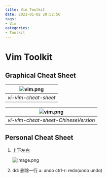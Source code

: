 ```yaml
---
title: Vim Toolkit
date: 2021-01-02 20:52:56
tags: 
- Vim
categories:
- Toolkit
---
```


# Vim Toolkit

## Graphical Cheat Sheet

| ![vim.png](/images/vi-vim-cheat-sheet.png) |
|:--:|
| *vi-vim-cheat-sheet* |

| ![vim.png](/images/20120104_vim_cn.jpg) |
|:--:|
| *vi-vim-cheat-sheet-ChineseVersion* |

## Personal Cheat Sheet

1. 上下左右

    ![image.png](https://upload-images.jianshu.io/upload_images/3222137-aa61390454f54e0d.png?imageMogr2/auto-orient/strip%7CimageView2/2/w/1240)

2. dd: 删除一行
    u: undo
    ctrl-r: redo(undo undo)